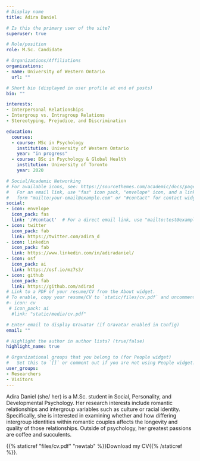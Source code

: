 ```yaml
---
# Display name
title: Adira Daniel 

# Is this the primary user of the site?
superuser: true

# Role/position
role: M.Sc. Candidate

# Organizations/Affiliations
organizations:
- name: University of Western Ontario
  url: ""

# Short bio (displayed in user profile at end of posts)
bio: ""

interests:
- Interpersonal Relationships 
- Intergroup vs. Intragroup Relations
- Stereotyping, Prejudice, and Discrimination

education:
  courses:
  - course: MSc in Psychology 
    institution: University of Western Ontario
    year: "in progress"
  - course: BSc in Psychology & Global Health
    institution: University of Toronto
    year: 2020

# Social/Academic Networking
# For available icons, see: https://sourcethemes.com/academic/docs/page-builder/#icons
#   For an email link, use "fas" icon pack, "envelope" icon, and a link in the
#   form "mailto:your-email@example.com" or "#contact" for contact widget.
social:
- icon: envelope
  icon_pack: fas
  link: '/#contact'  # For a direct email link, use "mailto:test@example.org".
- icon: twitter
  icon_pack: fab
  link: https://twitter.com/adira_d
- icon: linkedin
  icon_pack: fab
  link: https://www.linkedin.com/in/adiradaniel/
- icon: osf
  icon_pack: ai
  link: https://osf.io/mz7s3/ 
- icon: github
  icon_pack: fab
  link: https://github.com/adirad
# Link to a PDF of your resume/CV from the About widget.
# To enable, copy your resume/CV to `static/files/cv.pdf` and uncomment the lines below.
#- icon: cv
 # icon_pack: ai
  #link: "static/media/cv.pdf"

# Enter email to display Gravatar (if Gravatar enabled in Config)
email: ""

# Highlight the author in author lists? (true/false)
highlight_name: true

# Organizational groups that you belong to (for People widget)
#   Set this to `[]` or comment out if you are not using People widget.
user_groups:
- Researchers
- Visitors
---
```


Adira Daniel (she/ her) is a M.Sc. student in Social, Personality, and Developmental Psychology. Her research interests include romantic relationships and intergroup variables such as culture or racial identity. Specifically, she is interested in examining whether and how differing intergroup identities within romantic couples affects the longevity and quality of those relationships. Outside of psychology, her greatest passions are coffee and succulents.

{{% staticref "files/cv.pdf" "newtab" %}}Download my CV{{% /staticref %}}.